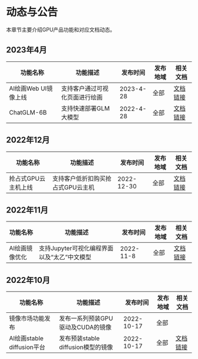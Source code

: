 # 动态与公告
 本章节主要介绍GPU产品功能和对应文档动态。
 
## 2023年4月
| 功能名称 | 功能描述  | 发布时间 | 发布地域 | 相关文档 | 
| -------------- | ---------- | --------- | ---------- | ---------- | 
| AI绘画Web UI镜像上线 | 支持客户通过可视化页面进行绘画 | 2023-4-28 | 全部 | [文档链接](gpu/practice/stable_diffusion_webui) | 
| ChatGLM-6B | 支持快速部署GLM大模型 | 2022-4-28 | 全部 | [文档链接](gpu/practice/ChatGLM) |


## 2022年12月
| 功能名称 | 功能描述  | 发布时间 | 发布地域 | 相关文档 | 
| -------------- | ---------- | --------- | ---------- | ---------- | 
| 抢占式GPU云主机上线 | 支持客户低折扣购买抢占式GPU云主机 | 2022-12-30 | 全部 | [文档链接](gpu/Spotinstance_gpu) | 
 
 
 ## 2022年11月
| 功能名称 | 功能描述  | 发布时间 | 发布地域 | 相关文档 | 
| -------------- | ---------- | --------- | ---------- | ---------- | 
| AI绘画镜像优化 | 支持Jupyter可视化编程界面以及“太乙”中文模型 | 2022-11-8 | 全部 | [文档链接](gpu/practice/stable_diffusion) | 

## 2022年10月
| 功能名称 | 功能描述  | 发布时间 | 发布地域 | 相关文档 | 
| -------------- | ---------- | --------- | ---------- | ---------- | 
| 镜像市场功能发布 | 发布一系列预装GPU驱动及CUDA的镜像 | 2022-10-17 | 全部 |  |
| AI绘画stable diffusion平台 | 发布预装stable diffusion模型的镜像 | 2022-10-17 | 全部 | [文档链接](gpu/practice/stable_diffusion) | 

